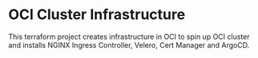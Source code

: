 # OCI Cluster Infrastructure

This terraform project creates infrastructure in OCI to spin up OCI cluster and installs NGINX Ingress Controller, Velero, Cert Manager and ArgoCD.
